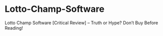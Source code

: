 # Lotto-Champ-Software
Lotto Champ Software [Critical Review] – Truth or Hype? Don’t Buy Before Reading!
